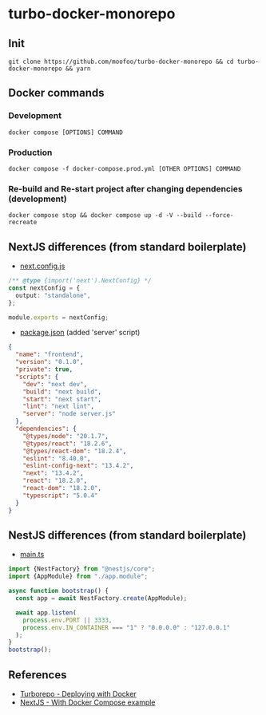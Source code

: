 # turbo-docker-monorepo

## Init

```
git clone https://github.com/moofoo/turbo-docker-monorepo && cd turbo-docker-monorepo && yarn
```

## Docker commands

### Development

```
docker compose [OPTIONS] COMMAND
```

### Production

```
docker compose -f docker-compose.prod.yml [OTHER OPTIONS] COMMAND
```

### Re-build and Re-start project after changing dependencies (development)

```
docker compose stop && docker compose up -d -V --build --force-recreate
```

## NextJS differences (from standard boilerplate)

- [next.config.js](https://github.com/moofoo/turbo-docker-monorepo/blob/main/apps/frontend/next.config.js)

```typescript
/** @type {import('next').NextConfig} */
const nextConfig = {
  output: "standalone",
};

module.exports = nextConfig;
```

- [package.json](https://github.com/moofoo/turbo-docker-monorepo/blob/main/apps/frontend/package.json) (added 'server' script)

```json
{
  "name": "frontend",
  "version": "0.1.0",
  "private": true,
  "scripts": {
    "dev": "next dev",
    "build": "next build",
    "start": "next start",
    "lint": "next lint",
    "server": "node server.js"
  },
  "dependencies": {
    "@types/node": "20.1.7",
    "@types/react": "18.2.6",
    "@types/react-dom": "18.2.4",
    "eslint": "8.40.0",
    "eslint-config-next": "13.4.2",
    "next": "13.4.2",
    "react": "18.2.0",
    "react-dom": "18.2.0",
    "typescript": "5.0.4"
  }
}
```

## NestJS differences (from standard boilerplate)

- [main.ts](https://github.com/moofoo/turbo-docker-monorepo/blob/main/apps/backend/src/main.ts)

```typescript
import {NestFactory} from "@nestjs/core";
import {AppModule} from "./app.module";

async function bootstrap() {
  const app = await NestFactory.create(AppModule);

  await app.listen(
    process.env.PORT || 3333,
    process.env.IN_CONTAINER === "1" ? "0.0.0.0" : "127.0.0.1"
  );
}
bootstrap();
```

## References

- [Turborepo - Deploying with Docker](https://turbo.build/repo/docs/handbook/deploying-with-docker#example)
- [NextJS - With Docker Compose example](https://github.com/vercel/next.js/tree/canary/examples/with-docker-compose)
